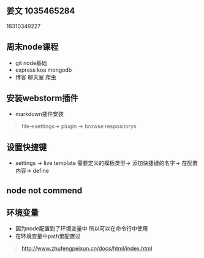 ## 姜文  1035465284
18310349227

## 周末node课程
- git node基础
- express koa mongodb
- 博客 聊天室 爬虫

## 安装webstorm插件
- markdown插件安装

> file->settings-> plugin -> browse respositorys

## 设置快捷键
- settings -> live template 需要定义的模板类型-> 添加快捷键的名字-> 在配置内容-> define 

## node not commend

## 环境变量
- 因为node配置到了环境变量中 所以可以在命令行中使用
- 在环境变量中path里配置过



> http://www.zhufengpeixun.cn/docs/html/index.html
